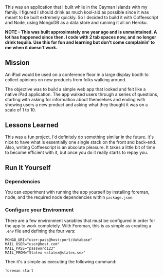 This was an application that I built while in the Cayman Islands with my family. I figured I should drink as much kool-aid as possible since it was meant to be built extremely quickly. So I decided to build it with Coffeescript and Node, using MongoDB as a data store and running it all on Heroku.

**NOTE – This was built approximately one year ago and is unmaintained. A lot has happened since then. I code with 2 tab spaces now, and no longer drink tequila. Use this for fun and learning but don't come complainin' to me when it doesn't work.**

## Mission

An iPad would be used on a conference floor in a large display booth to collect opinions on new products from folks walking around.

The objective was to build a simple web app that looked and felt like a native iPad application. The app walked users through a series of questions, starting with asking for information about themselves and ending with showing users a new product and asking what they thought it was on a scale of 1 to 10.

## Lessons Learned

This was a fun project. I'd definitely do something similar in the future. It's nice to have what is essentially one single stack on the front and back-end. Also, writing Coffeescript is an absolute pleasure. It takes a little bit of time to become efficient with it, but once you do it really starts to repay you.

## Run It Yourself

### Dependencies

You can experiment with running the app yourself by installing foreman, node, and the required node dependencies within `package.json`

### Configure your Environment

There are a few environment variables that must be configured in order for the app to work completely. With Foreman, this is as simple as creating a `.env` file and defining the four vars:

    MONGO_URI="user:pass@host:port/database"
    MAIL_USER="user@host.com"
    MAIL_PASS="password123"
    MAIL_FROM="Stalex <stalex@stalex.se>"

Then it's a simple as executing the following command:

    foreman start
